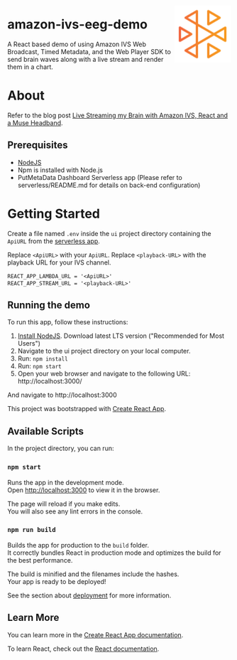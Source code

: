 <a href="https://docs.aws.amazon.com/ivs/"><img align="right" width="128px" src="./ivs-logo.svg"></a>
# amazon-ivs-eeg-demo

A React based demo of using Amazon IVS Web Broadcast, Timed Metadata, and the Web Player SDK to send brain waves along with a live stream and render them in a chart.

# About

Refer to the blog post [Live Streaming my Brain with Amazon IVS, React and a Muse Headband](https://dev.to/aws/live-streaming-my-brain-with-amazon-ivs-react-and-a-muse-headband-40gj).

## Prerequisites

* [NodeJS](https://nodejs.org/)
* Npm is installed with Node.js
* PutMetaData Dashboard Serverless app (Please refer to serverless/README.md for details on back-end configuration)

# Getting Started

Create a file named `.env` inside the `ui` project directory containing the `ApiURL` from the [serverless app](../serverless).

Replace `<ApiURL>` with your `ApiURL`. Replace `<playback-URL>` with the playback URL for your IVS channel.

```
REACT_APP_LAMBDA_URL = '<ApiURL>'
REACT_APP_STREAM_URL = '<playback-URL>'
```

## Running the demo

To run this app, follow these instructions:

1. [Install NodeJS](https://nodejs.org/). Download latest LTS version ("Recommended for Most Users")
2. Navigate to the ui project directory on your local computer.
3. Run: `npm install`
4. Run: `npm start`
5. Open your web browser and navigate to the following URL: http://localhost:3000/

And navigate to http://localhost:3000

This project was bootstrapped with [Create React App](https://github.com/facebook/create-react-app).

## Available Scripts

In the project directory, you can run:

### `npm start`

Runs the app in the development mode.<br />
Open [http://localhost:3000](http://localhost:3000) to view it in the browser.

The page will reload if you make edits.<br />
You will also see any lint errors in the console.

### `npm run build`

Builds the app for production to the `build` folder.<br />
It correctly bundles React in production mode and optimizes the build for the best performance.

The build is minified and the filenames include the hashes.<br />
Your app is ready to be deployed!

See the section about [deployment](https://facebook.github.io/create-react-app/docs/deployment) for more information.

## Learn More

You can learn more in the [Create React App documentation](https://facebook.github.io/create-react-app/docs/getting-started).

To learn React, check out the [React documentation](https://reactjs.org/).